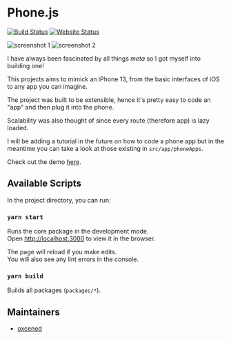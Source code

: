 # Phone.js

[![Build Status](https://img.shields.io/endpoint.svg?url=https%3A%2F%2Factions-badge.atrox.dev%2Foxcened%2Fiphone-js%2Fbadge%3Fref%3Dmaster&style=flat)](https://actions-badge.atrox.dev/oxcened/iphone-js/goto?ref=master)
[![Website Status](https://img.shields.io/website?url=https%3A%2F%2Fiphone-js.web.app%2F)](https://iphone-js.web.app/)

![screenshot 1](https://iphone-js.web.app/screenshot1.png)
![screenshot 2](https://iphone-js.web.app/screenshot2.png)

I have always been fascinated by all things *meta* so I got myself into building one!

This projects aims to mimick an iPhone 13, from the basic interfaces of iOS to any app you can imagine.

The project was built to be extensible, hence it's pretty easy to code an "app" and then plug it into the phone.

Scalability was also thought of since every route (therefore app) is lazy loaded.

I will be adding a tutorial in the future on how to code a phone app but in the meantime you can take a look at those existing in `src/app/phoneApps`.

Check out the demo [here](https://iphone-js.web.app/).

## Available Scripts

In the project directory, you can run:

### `yarn start`

Runs the core package in the development mode.\
Open [http://localhost:3000](http://localhost:3000) to view it in the browser.

The page will reload if you make edits.\
You will also see any lint errors in the console.

### `yarn build`

Builds all packages (`packages/*`).

## Maintainers
- [oxcened](https://github.com/oxcened)
